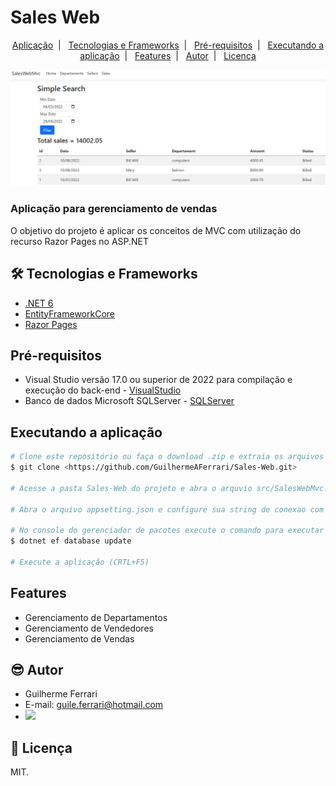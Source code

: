 # Sales Web

<p align="center">
    <a href="#aplicação-para-gerenciamento-de-vendas">Aplicação</a>&nbsp;&nbsp;|&nbsp;&nbsp;
    <a href="#-tecnologias-e-frameworks">Tecnologias e Frameworks</a>&nbsp;&nbsp;|&nbsp;&nbsp;
    <a href="#pré-requisitos">Pré-requisitos</a>&nbsp;&nbsp;|&nbsp;&nbsp;
    <a href="#executando-a-aplicação">Executando a aplicação</a>&nbsp;&nbsp;|&nbsp;&nbsp;
    <a href="#features">Features</a>&nbsp;&nbsp;|&nbsp;&nbsp;
    <a href="#-autor">Autor</a>&nbsp;&nbsp;|&nbsp;&nbsp;
    <a href="#-licença">Licença</a>
</p>

![](./src/SalesWebMvc.jpg)

### Aplicação para gerenciamento de vendas

O objetivo do projeto é aplicar os conceitos de MVC com utilização do recurso Razor Pages no ASP.NET

## 🛠 Tecnologias e Frameworks
- [.NET 6](https://visualstudio.microsoft.com/pt-br/vs/community/)
- [EntityFrameworkCore](https://www.entityframeworktutorial.net/efcore/entity-framework-core.aspx)
- [Razor Pages](https://docs.microsoft.com/pt-br/aspnet/core/razor-pages/?view=aspnetcore-6.0&tabs=visual-studio)

## Pré-requisitos
- Visual Studio versão 17.0 ou superior de 2022 para compilação e execução do back-end - [VisualStudio](https://visualstudio.microsoft.com/pt-br/vs/community/)
- Banco de dados Microsoft SQLServer - [SQLServer](https://www.microsoft.com/pt-br/sql-server/sql-server-downloads)

## Executando a aplicação
```bash
# Clone este repositório ou faça o download .zip e extraia os arquivos
$ git clone <https://github.com/GuilhermeAFerrari/Sales-Web.git>

# Acesse a pasta Sales-Web do projeto e abra o arquvio src/SalesWebMvc.sln com o Visual Studio

# Abra o arquivo appsetting.json e configure sua string de conexao com o banco de dados adicionando ou editando valores na chave "ConnectionStrings"

# No console do gerenciador de pacotes execute o comando para executar as migrations
$ dotnet ef database update

# Execute a aplicação (CRTL+F5)
```

## Features
- Gerenciamento de Departamentos
- Gerenciamento de Vendedores
- Gerenciamento de Vendas

## 😎 Autor
- Guilherme Ferrari
- E-mail: guile.ferrari@hotmail.com
- [<img src="https://img.shields.io/badge/linkedin-%230077B5.svg?&style=for-the-badge&logo=linkedin&logoColor=white" />](https://www.linkedin.com/in/guilherme-antonio-ferrari/)

## 📝 Licença
MIT.